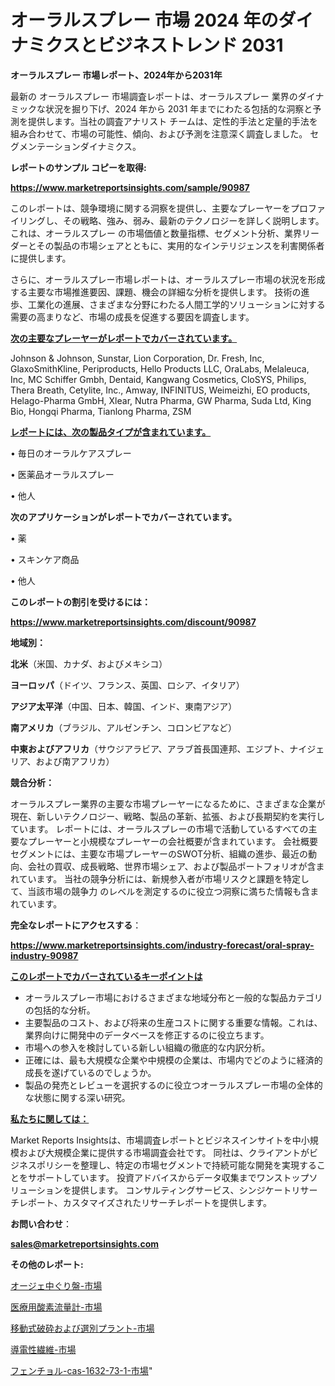 # オーラルスプレー 市場 2024 年のダイナミクスとビジネストレンド 2031

<strong>オーラルスプレー 市場レポート、2024年から2031年</strong>

最新の オーラルスプレー 市場調査レポートは、オーラルスプレー 業界のダイナミックな状況を掘り下げ、2024 年から 2031 年までにわたる包括的な洞察と予測を提供します。当社の調査アナリスト チームは、定性的手法と定量的手法を組み合わせて、市場の可能性、傾向、および予測を注意深く調査しました。 セグメンテーションダイナミクス。



<strong>レポートのサンプル コピーを取得:</strong> <a href=https://www.marketreportsinsights.com/sample/90987>

<strong><u>https://www.marketreportsinsights.com/sample/90987</u></strong></a>

このレポートは、競争環境に関する洞察を提供し、主要なプレーヤーをプロファイリングし、その戦略、強み、弱み、最新のテクノロジーを詳しく説明します。 これは、オーラルスプレー の市場価値と数量指標、セグメント分析、業界リーダーとその製品の市場シェアとともに、実用的なインテリジェンスを利害関係者に提供します。

さらに、オーラルスプレー市場レポートは、オーラルスプレー市場の状況を形成する主要な市場推進要因、課題、機会の詳細な分析を提供します。 技術の進歩、工業化の進展、さまざまな分野にわたる人間工学的ソリューションに対する需要の高まりなど、市場の成長を促進する要因を調査します。



<strong><u>次の主要なプレーヤーがレポートでカバーされています。</u></strong>

Johnson & Johnson, Sunstar, Lion Corporation, Dr. Fresh, Inc, GlaxoSmithKline, Periproducts, Hello Products LLC, OraLabs, Melaleuca, Inc, MC Schiffer Gmbh, Dentaid, Kangwang Cosmetics, CloSYS, Philips, Thera Breath, Cetylite, Inc., Amway, INFINITUS, Weimeizhi, EO products, Helago-Pharma GmbH, Xlear, Nutra Pharma, GW Pharma, Suda Ltd, King Bio, Hongqi Pharma, Tianlong Pharma, ZSM



<strong><u><b>レポートには、次の製品タイプが含まれています。</b></u></strong>

• 毎日のオーラルケアスプレー

• 医薬品オーラルスプレー

• 他人



<strong><b>次のアプリケーションがレポートでカバーされています。</b></strong>

• 薬

• スキンケア商品

• 他人



<strong><b>このレポートの割引を受けるには：</b></strong><a href=https://www.marketreportsinsights.com/discount/90987>

<strong><u>https://www.marketreportsinsights.com/discount/90987</u></strong></a>



<strong>地域別：</strong>



<strong>北米</strong>（米国、カナダ、およびメキシコ）



<strong>ヨーロッパ</strong>（ドイツ、フランス、英国、ロシア、イタリア）



<strong>アジア太平洋</strong>（中国、日本、韓国、インド、東南アジア）



<strong>南アメリカ</strong>（ブラジル、アルゼンチン、コロンビアなど）



<strong>中東およびアフリカ</strong>（サウジアラビア、アラブ首長国連邦、エジプト、ナイジェリア、および南アフリカ）



<strong>競合分析：</strong>

オーラルスプレー業界の主要な市場プレーヤーになるために、さまざまな企業が現在、新しいテクノロジー、戦略、製品の革新、拡張、および長期契約を実行しています。 レポートには、オーラルスプレーの市場で活動しているすべての主要なプレーヤーと小規模なプレーヤーの会社概要が含まれています。 会社概要セグメントには、主要な市場プレーヤーのSWOT分析、組織の進歩、最近の動向、会社の買収、成長戦略、世界市場シェア、および製品ポートフォリオが含まれています。 当社の競争分析には、新規参入者が市場リスクと課題を特定して、当該市場の競争力 のレベルを測定するのに役立つ洞察に満ちた情報も含まれています。



<strong>完全なレポートにアクセスする</strong>：

<a href=https://www.marketreportsinsights.com/industry-forecast/oral-spray-industry-90987>

<strong><u>https://www.marketreportsinsights.com/industry-forecast/oral-spray-industry-90987</u></strong></a>



<strong><u><b>このレポートでカバーされているキーポイントは</b></u></strong>
<ul>
  <li>オーラルスプレー市場におけるさまざまな地域分布と一般的な製品カテゴリの包括的な分析。</li>
  <li>主要製品のコスト、および将来の生産コストに関する重要な情報。これは、業界向けに開発中のデータベースを修正するのに役立ちます。</li>
  <li>市場への参入を検討している新しい組織の徹底的な内訳分析。</li>
  <li>正確には、最も大規模な企業や中規模の企業は、市場内でどのように経済的成長を遂げているのでしょうか。</li>
  <li>製品の発売とレビューを選択するのに役立つオーラルスプレー市場の全体的な状態に関する深い研究。</li>
</ul>


<strong><u><b>私たちに関しては：</b></u></strong>

Market Reports Insightsは、市場調査レポートとビジネスインサイトを中小規模および大規模企業に提供する市場調査会社です。 同社は、クライアントがビジネスポリシーを整理し、特定の市場セグメントで持続可能な開発を実現することをサポートしています。 投資アドバイスからデータ収集までワンストップソリューションを提供します。 コンサルティングサービス、シンジケートリサーチレポート、カスタマイズされたリサーチレポートを提供します。



<strong><b>お問い合わせ</b></strong>：

<a href=mailto:sales@marketreportsinsights.com>

<strong><u>sales@marketreportsinsights.com</u></strong></a>



<strong>その他のレポート:</strong>

<a href=https://www.linkedin.com/pulse/オージェ中ぐり盤-市場-2023-新興市場-将来の動向と市場需要-2030-9lx7f/>オージェ中ぐり盤-市場</a>

<a href=https://www.linkedin.com/pulse/医療用酸素流量計-市場-2023-総利益と主要ベンダー-2030-data-dive-discoveries-24-analysis-d9znf/>医療用酸素流量計-市場</a>

<a href=https://www.linkedin.com/pulse/移動式破砕および選別プラント-市場-2023-総利益と主要ベンダー-2030-vru2f/>移動式破砕および選別プラント-市場</a>

<a href=https://www.linkedin.com/pulse/導電性繊維-市場-2030-年までの需要に焦点を当てた-2023-年調査レポート-t1acf/>導電性繊維-市場</a>

<a href=https://www.linkedin.com/pulse/フェンチョル-cas-1632-73-1-市場-2023-swot-分析と最新イノベーション-kyhjf/>フェンチョル-cas-1632-73-1-市場</a>"
